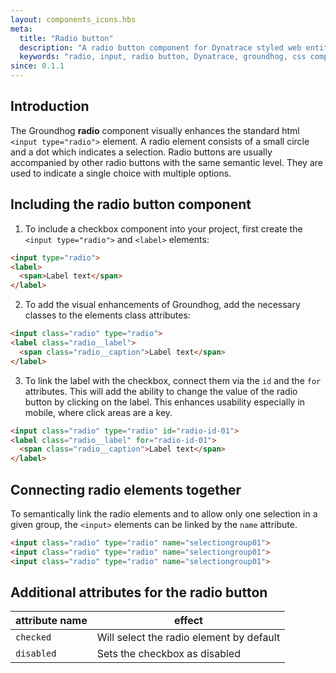 ```yaml
---
layout: components_icons.hbs
meta:
  title: "Radio button"
  description: "A radio button component for Dynatrace styled web entities with css and markup examples."
  keywords: "radio, input, radio button, Dynatrace, groundhog, css component"
since: 0.1.1
---
```


## Introduction
The Groundhog **radio** component visually enhances the standard html `<input type="radio">` element. A radio element consists of a small circle and a dot which indicates a selection. Radio buttons are usually accompanied by other radio buttons with the same semantic level. They are used to indicate a single choice with multiple options.

## Including the radio button component
1. To include a checkbox component into your project, first create the `<input type="radio">` and `<label>` elements:
```html
<input type="radio">
<label>
  <span>Label text</span>
</label>
```
2. To add the visual enhancements of Groundhog, add the necessary classes to the elements class attributes:
```html
<input class="radio" type="radio">
<label class="radio__label">
  <span class="radio__caption">Label text</span>
</label>
```
3. To link the label with the checkbox, connect them via the `id` and the `for` attributes. This will add the ability to change the value of the radio button by clicking on the label. This enhances usability especially in mobile, where click areas are a key.
```html
<input class="radio" type="radio" id="radio-id-01">
<label class="radio__label" for="radio-id-01">
  <span class="radio__caption">Label text</span>
</label>
```

## Connecting radio elements together

To semantically link the radio elements and to allow only one selection in a given group, the `<input>` elements can be linked by the `name` attribute.
```html
<input class="radio" type="radio" name="selectiongroup01">
<input class="radio" type="radio" name="selectiongroup01">
<input class="radio" type="radio" name="selectiongroup01">
```

## Additional attributes for the radio button
| attribute name | effect |
|------------|--------|
| `checked` | Will select the radio element by default |
| `disabled` | Sets the checkbox as disabled |
